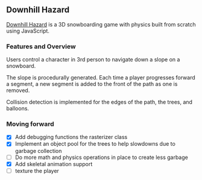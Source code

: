 ## Downhill Hazard

[Downhill Hazard](https://axadn.github.io/downhill-hazard/public) is a 3D snowboarding game with physics built from scratch using JavaScript.


### Features and Overview
Users control a character in 3rd person to navigate down a slope on a snowboard.

The slope is procedurally generated. Each time a player progresses forward a segment,
a new segment is added to the front of the path as one is removed.

Collision detection is implemented for the edges of the path, the trees, and balloons.


### Moving forward
- [x] Add debugging functions the rasterizer class 
- [x] Implement an object pool for the trees to help slowdowns due to garbage collection
- [ ] Do more math and physics operations in place to create less garbage
- [x] Add skeletal animation support
- [ ] texture the player
